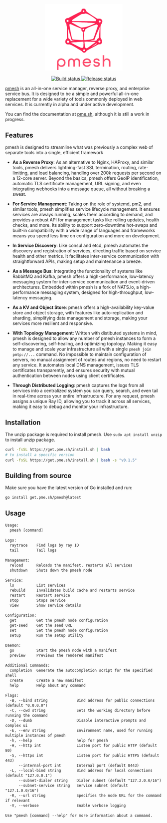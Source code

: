 <p align="center">
  <img src="logos/pmesh_title.png" width="248" alt="pme.sh">
</p>
<p align="center">
   <a href="https://github.com/pme-sh/pmesh/actions/workflows/build.yml">
      <img src="https://github.com/pme-sh/pmesh/actions/workflows/build.yml/badge.svg" alt="Build status">
   </a>
   <a href="https://github.com/pme-sh/pmesh/actions/workflows/release.yml">
      <img src="https://github.com/pme-sh/pmesh/actions/workflows/release.yml/badge.svg" alt="Release status">
   </a>
</p>

[pmesh](https://pme.sh) is an all-in-one service manager, reverse proxy, and enterprise service bus. It is designed to be a simple and powerful all-in-one replacement for a wide variety of tools commonly deployed in web services. It is currently in alpha and under active development.

You can find the documentation at [pme.sh](https://pme.sh), although it is still a work in progress.

## Features

pmesh is designed to streamline what was previously a complex web of separate tools into a single, efficient framework

- **As a Reverse Proxy**: As an alternative to Nginx, HAProxy, and similar tools, pmesh delivers lightning-fast SSL termination, routing, rate-limiting, and load balancing, handling over 200k requests per second on a 12-core server. Beyond the basics, pmesh offers GeoIP identification, automatic TLS certificate management, URL signing, and even integrating webhooks into a message queue, all without breaking a sweat.

- **For Service Management**: Taking on the role of systemd, pm2, and similar tools, pmesh simplifies service lifecycle management. It ensures services are always running, scales them according to demand, and provides a robust API for management tasks like rolling updates, health checks, and more. Its ability to support zero-downtime hot-swaps and built-in compatibility with a wide range of languages and frameworks means you spend less time on configuration and more on development.

- **In Service Discovery**: Like consul and etcd, pmesh automates the discovery and registration of services, directing traffic based on service health and other metrics. It facilitates inter-service communication with straightforward APIs, making setup and maintenance a breeze.

- **As a Message Bus**: Integrating the functionality of systems like RabbitMQ and Kafka, pmesh offers a high-performance, low-latency messaging system for inter-service communication and event-driven architectures. Embedded within pmesh is a fork of NATS.io, a high-performance messaging system, designed for high-throughput, low-latency messaging.

- **As a KV and Object Store**: pmesh offers a high-availability key-value store and object storage, with features like auto-replication and sharding, simplifying data management and storage, making your services more resilient and responsive.

- **With Topology Management**: Written with distibuted systems in mind, pmesh is designed to allow any number of pmesh instances to form a self-discovering, self-healing, and optimizing topology. Making it easy to manage and scale your infrastructure all with a single `pmesh join pmtp://...` command. No impossible to maintain configuration of servers, no manual assignment of routes and regions, no need to restart any service. It automates local DNS management, issues TLS certificates transparently, and ensures security with mutual authentication between nodes using client certificates.

- **Through Distributed Logging**: pmesh captures the logs from all services into a centralized system you can query, search, and even tail in real-time across your entire infrastructure. For any request, pmesh assigns a unique Ray ID, allowing you to track it across all services, making it easy to debug and monitor your infrastructure.

## Installation

The unzip package is required to install pmesh. Use `sudo apt install unzip` to install unzip package.

```sh
curl -fsSL https://get.pme.sh/install.sh | bash
# to install a specific version
curl -fsSL https://get.pme.sh/install.sh | bash -s "v0.1.5"
```

## Building from source

Make sure you have the latest version of Go installed and run:

```sh
go install get.pme.sh/pmesh@latest
```

## Usage

```
Usage:
  pmesh [command]

Logs:
  raytrace    Find logs by ray ID
  tail        Tail logs

Management:
  reload      Reloads the manifest, restarts all services
  shutdown    Shuts down the pmesh node

Service:
  ls          List services
  rebuild     Invalidates build cache and restarts service
  restart     Restart service
  stop        Stops service
  view        Show service details

Configuration:
  get         Get the pmesh node configuration
  get-seed    Get the seed URL
  set         Set the pmesh node configuration
  setup       Run the setup utility

Daemon:
  go          Start the pmesh node with a manifest
  preview     Previews the rendered manifest

Additional Commands:
  completion  Generate the autocompletion script for the specified shell
  create      Create a new manifest
  help        Help about any command

Flags:
  -B, --bind string             Bind address for public connections (default "0.0.0.0")
  -C, --cwd string              Sets the working directory before running the command
  -D, --dumb                    Disable interactive prompts and complex ui
  -E, --env string              Environment name, used for running multiple instances of pmesh
  -h, --help                    help for pmesh
  -H, --http int                Listen port for public HTTP (default 80)
  -S, --https int               Listen port for public HTTPS (default 443)
      --internal-port int       Internal port (default 8443)
  -L, --local-bind string       Bind address for local connections (default "127.0.0.1")
      --subnet-dialer string    Dialer subnet (default "127.2.0.0/16")
      --subnet-service string   Service subnet (default "127.1.0.0/16")
  -R, --url string              Specifies the node URL for the command if relevant
  -V, --verbose                 Enable verbose logging

Use "pmesh [command] --help" for more information about a command.
```
